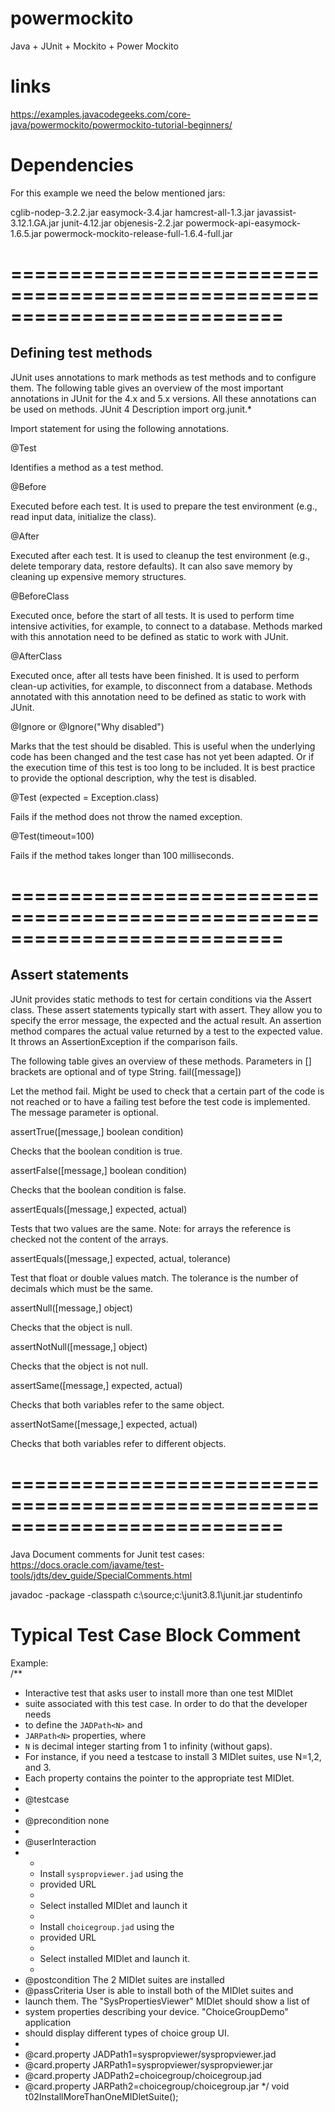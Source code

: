# powermockito
Java + JUnit + Mockito + Power Mockito

# links
https://examples.javacodegeeks.com/core-java/powermockito/powermockito-tutorial-beginners/

# Dependencies
For this example we need the below mentioned jars:

cglib-nodep-3.2.2.jar
easymock-3.4.jar
hamcrest-all-1.3.jar
javassist-3.12.1.GA.jar
junit-4.12.jar
objenesis-2.2.jar
powermock-api-easymock-1.6.5.jar
powermock-mockito-release-full-1.6.4-full.jar

# ===========================================================================
## Defining test methods
JUnit uses annotations to mark methods as test methods and to configure them. The following table gives an overview of the most important annotations in JUnit for the 4.x and 5.x versions. All these annotations can be used on methods.
JUnit 4	Description
import org.junit.*

Import statement for using the following annotations.

@Test

Identifies a method as a test method.

@Before

Executed before each test. It is used to prepare the test environment (e.g., read input data, initialize the class).

@After

Executed after each test. It is used to cleanup the test environment (e.g., delete temporary data, restore defaults). It can also save memory by cleaning up expensive memory structures.

@BeforeClass

Executed once, before the start of all tests. It is used to perform time intensive activities, for example, to connect to a database. Methods marked with this annotation need to be defined as static to work with JUnit.

@AfterClass

Executed once, after all tests have been finished. It is used to perform clean-up activities, for example, to disconnect from a database. Methods annotated with this annotation need to be defined as static to work with JUnit.

@Ignore or @Ignore("Why disabled")

Marks that the test should be disabled. This is useful when the underlying code has been changed and the test case has not yet been adapted. Or if the execution time of this test is too long to be included. It is best practice to provide the optional description, why the test is disabled.

@Test (expected = Exception.class)

Fails if the method does not throw the named exception.

@Test(timeout=100)

Fails if the method takes longer than 100 milliseconds.
# ===========================================================================
## Assert statements
JUnit provides static methods to test for certain conditions via the Assert class. These assert statements typically start with assert. They allow you to specify the error message, the expected and the actual result. An assertion method compares the actual value returned by a test to the expected value. It throws an AssertionException if the comparison fails.

The following table gives an overview of these methods. Parameters in [] brackets are optional and of type String.
fail([message])

Let the method fail. Might be used to check that a certain part of the code is not reached or to have a failing test before the test code is implemented. The message parameter is optional.

assertTrue([message,] boolean condition)

Checks that the boolean condition is true.

assertFalse([message,] boolean condition)

Checks that the boolean condition is false.

assertEquals([message,] expected, actual)

Tests that two values are the same. Note: for arrays the reference is checked not the content of the arrays.

assertEquals([message,] expected, actual, tolerance)

Test that float or double values match. The tolerance is the number of decimals which must be the same.

assertNull([message,] object)

Checks that the object is null.

assertNotNull([message,] object)

Checks that the object is not null.

assertSame([message,] expected, actual)

Checks that both variables refer to the same object.

assertNotSame([message,] expected, actual)

Checks that both variables refer to different objects.

# ===========================================================================
Java Document comments for Junit test cases:
https://docs.oracle.com/javame/test-tools/jdts/dev_guide/SpecialComments.html

javadoc -package -classpath c:\source;c:\junit3.8.1\junit.jar studentinfo
#  Typical Test Case Block Comment  
Example:<br>
/**
   * Interactive test that asks user to install more than one test MIDlet
   * suite associated with this test case. In order to do that the developer needs
   * to define the <code>JADPath&lt;N&gt;</code> and 
   * <code>JARPath&lt;N&gt;</code> properties, where
   * <code>N</code> is decimal integer starting from 1 to infinity (without gaps). 
   * For instance, if you need a testcase to install 3 MIDlet suites, use N=1,2, and 3.
   * Each property contains the pointer to the appropriate test MIDlet.
   * 
   * @testcase
   * 
   * @precondition none
   * 
   * @userInteraction
   * <ul>
   * <li>Install <code>syspropviewer.jad</code> using the
   *    provided URL</li>
   * <li>Select installed MIDlet and launch it</li>
   * <li>Install <code>choicegroup.jad</code> using the
   *    provided URL</li>
   * <li>Select installed MIDlet and launch it.</li>
   * </ul>
   * @postcondition The 2 MIDlet suites are installed
   * @passCriteria User is able to install both of the MIDlet suites and
   *    launch them. The "SysPropertiesViewer" MIDlet should show a list of 
   *    system properties describing your device. "ChoiceGroupDemo" application 
   *    should display different types of choice group UI.
   * 
   * @card.property JADPath1=syspropviewer/syspropviewer.jad
   * @card.property JARPath1=syspropviewer/syspropviewer.jar
   * @card.property JADPath2=choicegroup/choicegroup.jad
   * @card.property JARPath2=choicegroup/choicegroup.jar
   */
void t02InstallMoreThanOneMIDletSuite();
